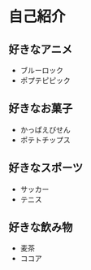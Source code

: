 # 自己紹介

## 好きなアニメ

- ブルーロック
- ポプテピピック

## 好きなお菓子

- かっぱえびせん
- ポテトチップス

## 好きなスポーツ

- サッカー
- テニス

## 好きな飲み物

- 麦茶
- ココア

